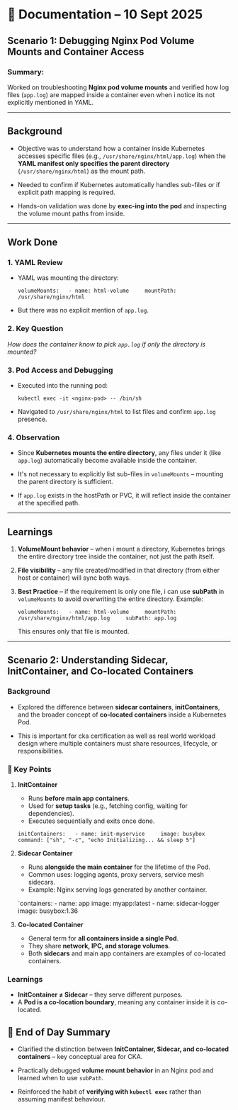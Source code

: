 
# 📘 Documentation – 10 Sept 2025

## Scenario 1:  Debugging Nginx Pod Volume Mounts and Container Access

### Summary:

Worked on troubleshooting **Nginx pod volume mounts** and verified how log files (`app.log`) are mapped inside a container even when i notice its not explicitly mentioned in YAML.

---
## Background

- Objective was to understand how a container inside Kubernetes accesses specific files (e.g., `/usr/share/nginx/html/app.log`) when the **YAML manifest only specifies the parent directory** (`/usr/share/nginx/html`) as the mount path.
    
- Needed to confirm if Kubernetes automatically handles sub-files or if explicit path mapping is required.
    
- Hands-on validation was done by **exec-ing into the pod** and inspecting the volume mount paths from inside.
    
---
##  Work Done

### 1. YAML Review

- YAML was mounting the directory:
    
    `volumeMounts:   - name: html-volume     mountPath: /usr/share/nginx/html`
    
- But there was no explicit mention of `app.log`.
    
### 2. Key Question

 _How does the container know to pick `app.log` if only the directory is mounted?_

### 3. Pod Access and Debugging

- Executed into the running pod:
    
    `kubectl exec -it <nginx-pod> -- /bin/sh`
    
- Navigated to `/usr/share/nginx/html` to list files and confirm `app.log` presence.
    
### 4. Observation

- Since **Kubernetes mounts the entire directory**, any files under it (like `app.log`) automatically become available inside the container.
    
- It's not necessary to explicitly list sub-files in `volumeMounts` – mounting the parent directory is sufficient.
    
- If `app.log` exists in the hostPath or PVC, it will reflect inside the container at the specified path.    

---
## Learnings

1. **VolumeMount behavior** – when i mount a directory, Kubernetes brings the entire directory tree inside the container, not just the path itself.
    
2. **File visibility** – any file created/modified in that directory (from either host or container) will sync both ways.
    
3. **Best Practice** – if the requirement is only one file, i can use **subPath** in `volumeMounts` to avoid overwriting the entire directory. Example:
    
    `volumeMounts:   - name: html-volume     mountPath: /usr/share/nginx/html/app.log     subPath: app.log`
    
    This ensures only that file is mounted.    

---
## Scenario 2: Understanding Sidecar, InitContainer, and Co-located Containers

###  Background

- Explored the difference between **sidecar containers**, **initContainers**, and the broader concept of **co-located containers** inside a Kubernetes Pod.
    
- This is important for cka certification as well as real world workload design where multiple containers must share resources, lifecycle, or responsibilities.
    
### 🔹 Key Points

1. **InitContainer**
    
    - Runs **before main app containers**.
    - Used for **setup tasks** (e.g., fetching config, waiting for dependencies).
    - Executes sequentially and exits once done.
    
    `initContainers:   - name: init-myservice     image: busybox     command: ["sh", "-c", "echo Initializing... && sleep 5"]`
    
2. **Sidecar Container**
    
    - Runs **alongside the main container** for the lifetime of the Pod.
    - Common uses: logging agents, proxy servers, service mesh sidecars.
    - Example: Nginx serving logs generated by another container.
    
    `containers:   - name: app     image: myapp:latest   - name: sidecar-logger     image: busybox:1.36
    
3. **Co-located Container**
    
    - General term for **all containers inside a single Pod**.
    - They share **network, IPC, and storage volumes**.
    - Both **sidecars** and main app containers are examples of co-located containers.
        
###  Learnings

- **InitContainer ≠ Sidecar** – they serve different purposes.
- A **Pod is a co-location boundary**, meaning any container inside it is co-located.

## 📌 End of Day Summary

- Clarified the distinction between **InitContainer, Sidecar, and co-located containers** – key conceptual area for CKA.
    
- Practically debugged **volume mount behavior** in an Nginx pod and learned when to use `subPath`.
    
- Reinforced the habit of **verifying with `kubectl exec`** rather than assuming manifest behaviour.
